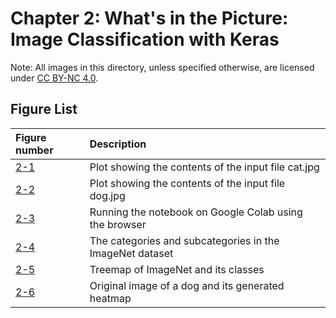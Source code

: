 # Chapter 2: What's in the Picture: Image Classification with Keras

Note: All images in this directory, unless specified otherwise, are licensed under [CC BY-NC 4.0](https://creativecommons.org/licenses/by-nc/4.0/legalcode).

## Figure List

| Figure number | Description |
|:---|:---|
| [2-1](1-cat-visualization.png?raw=true) | Plot showing the contents of the input file cat.jpg |
| [2-2](2-dog-visualization.png?raw=true) | Plot showing the contents of the input file dog.jpg |
| [2-3](3-colab-play.png?raw=true) | Running the notebook on Google Colab using the browser |
| [2-4](http://image-net.org/explore) | The categories and subcategories in the ImageNet dataset |
| [2-5](5-imagenet-treemap.png?raw=true) | Treemap of ImageNet and its classes |
| [2-6](6-dog-output.jpg?raw=true) | Original image of a dog and its generated heatmap |